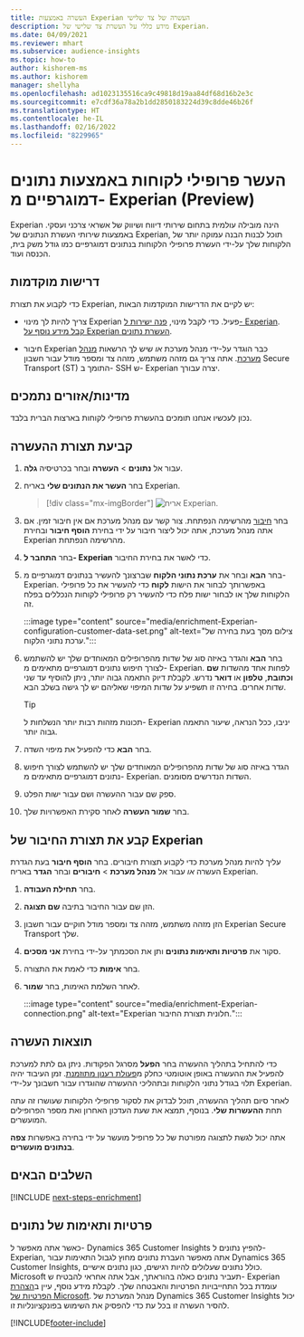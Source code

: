 ```yaml
---
title: העשרה באמצעות Experian העשרה של צד שלישי
description: מידע כללי על העשרת צד שלישי של Experian.
ms.date: 04/09/2021
ms.reviewer: mhart
ms.subservice: audience-insights
ms.topic: how-to
author: kishorem-ms
ms.author: kishorem
manager: shellyha
ms.openlocfilehash: ad1023135516ca9c49818d19aa84df68d16b2e3c
ms.sourcegitcommit: e7cdf36a78a2b1dd2850183224d39c8dde46b26f
ms.translationtype: HT
ms.contentlocale: he-IL
ms.lasthandoff: 02/16/2022
ms.locfileid: "8229965"
---
```

# <a name="enrich-customer-profiles-with-demographics-from-experian-preview"></a>העשר פרופילי לקוחות באמצעות נתונים דמוגרפיים מ- Experian ‏(Preview)

Experian הינה מובילה עולמית בתחום שירותי דיווח ושיווק של אשראי צרכני ועסקי. באמצעות שירותי העשרת הנתונים של Experian, תוכל לבנות הבנה עמוקה יותר של הלקוחות שלך על-ידי העשרת פרופילי הלקוחות בנתונים דמוגרפיים כמו גודל משק בית, הכנסה ועוד.

## <a name="prerequisites"></a>דרישות מוקדמות

כדי לקבוע את תצורת Experian, יש לקיים את הדרישות המוקדמות הבאות:

- צריך להיות לך מינוי Experian פעיל. כדי לקבל מינוי, [פנה ישירות ל- Experian](https://www.experian.com/marketing-services/contact). [קבל מידע נוסף על Experian העשרת נתונים](https://www.experian.com/marketing-services/microsoft?cmpid=ems_web_mci_cdppage).

- חיבור Experian כבר הוגדר על-ידי מנהל מערכת *או* שיש לך הרשאות [מנהל מערכת](permissions.md#administrator). אתה צריך גם מזהה משתמש, מזהה צד ומספר מודל עבור חשבון Secure Transport‏ (ST) התומך ב- SSH ש- Experian יצרה עבורך.

## <a name="supported-countriesregions"></a>מדינות/אזורים נתמכים

נכון לעכשיו אנחנו תומכים בהעשרת פרופילי לקוחות בארצות הברית בלבד.

## <a name="configure-the-enrichment"></a>קביעת תצורת ההעשרה

1. עבור אל **נתונים** > **העשרה** ובחר בכרטיסיה **גלה**.

1. בחר **העשר את הנתונים שלי** באריח Experian.

   > [!div class="mx-imgBorder"]
   > ![אריח Experian.](media/experian-tile.png "Experian tile")
   > 

1. בחר [חיבור](connections.md) מהרשימה הנפתחת. צור קשר עם מנהל מערכת אם אין חיבור זמין. אם אתה מנהל מערכת, אתה יכול ליצור חיבור על ידי בחירת **הוסף חיבור** ובחירת Experian מהרשימה הנפתחת. 

1. בחר **התחבר ל- Experian** כדי לאשר את בחירת החיבור.

1.  בחר **הבא** ובחר את **ערכת נתוני הלקוח** שברצונך להעשיר בנתונים דמוגרפיים מ- Experian. באפשרותך לבחור את הישות **לקוח** כדי להעשיר את כל פרופילי הלקוחות שלך או לבחור ישות פלח כדי להעשיר רק פרופילי לקוחות הנכללים בפלח זה.

    :::image type="content" source="media/enrichment-Experian-configuration-customer-data-set.png" alt-text="צילום מסך בעת בחירה של ערכת נתוני הלקוח.":::

1. בחר **הבא** והגדר באיזה סוג של שדות מהפרופילים המאוחדים שלך יש להשתמש לצורך חיפוש נתונים דמוגרפיים מתאימים מ- Experian. לפחות אחד מהשדות **שם וכתובת**, **טלפון** או **דואר** נדרש. לקבלת דיוק התאמה גבוה יותר, ניתן להוסיף עד שני שדות אחרים. בחירה זו תשפיע על שדות המיפוי שאליהם יש לך גישה בשלב הבא.

    > [!TIP]
    > תכונות מזהות רבות יותר הנשלחות ל- Experian יניבו, ככל הנראה, שיעור התאמה גבוה יותר.

1. בחר **הבא** כדי להפעיל את מיפוי השדה.

1. הגדר באיזה סוג של שדות מהפרופילים המאוחדים שלך יש להשתמש לצורך חיפוש נתונים דמוגרפיים מתאימים מ- Experian. השדות הנדרשים מסומנים.

1. ספק שם עבור ההעשרה ושם עבור ישות הפלט.

1. בחר **שמור העשרה** לאחר סקירת האפשרויות שלך.

## <a name="configure-the-connection-for-experian"></a>קבע את תצורת החיבור של Experian 

עליך להיות מנהל מערכת כדי לקבוע תצורת חיבורים. בחר **הוסף חיבור** בעת הגדרת העשרה *או* עבור אל **מנהל מערכת** > **חיבורים** ובחר **הגדר** באריח Experian.

1. בחר **תחילת העבודה**.

1. הזן שם עבור החיבור בתיבה **שם תצוגה**.

1. הזן מזהה משתמש, מזהה צד ומספר מודל חוקיים עבור חשבון Experian Secure Transport שלך.

1. סקור את **פרטיות ותאימות נתונים** ותן את הסכמתך על-ידי בחירת **אני מסכים**.

1. בחר **אימות** כדי לאמת את התצורה.

1. לאחר השלמת האימות, בחר **שמור**.
   
   :::image type="content" source="media/enrichment-Experian-connection.png" alt-text="Experian חלונית תצורת החיבור.":::

## <a name="enrichment-results"></a>תוצאות העשרה

כדי להתחיל בתהליך ההעשרה בחר **הפעל** מסרגל הפקודות. ניתן גם לתת למערכת להפעיל את ההעשרה באופן אוטומטי כחלק מ[פעולת רענון מתוזמנת](system.md#schedule-tab). זמן העיבוד יהיה תלוי בגודל נתוני הלקוחות ובתהליכי ההעשרה שהוגדרו עבור חשבונך על-ידי Experian.

לאחר סיום תהליך ההעשרה, תוכל לבדוק את לסקור פרופילי הלקוחות שעושרו זה עתה תחת **ההעשרות שלי**. בנוסף, תמצא את שעת העדכון האחרון ואת מספר הפרופילים המועשרים.

אתה יכול לגשת לתצוגה מפורטת של כל פרופיל מועשר על ידי בחירה באפשרות **צפה בנתונים מועשרים**.

## <a name="next-steps"></a>השלבים הבאים

[!INCLUDE [next-steps-enrichment](../includes/next-steps-enrichment.md)]

## <a name="data-privacy-and-compliance"></a>פרטיות ותאימות של נתונים

כאשר אתה מאפשר ל- Dynamics 365 Customer Insights להפיץ נתונים ל- Experian, אתה מאפשר העברת נתונים מחוץ לגבול התאימות עבור Dynamics 365 Customer Insights, כולל נתונים שעלולים להיות רגישים, כגון נתונים אישיים. Microsoft תעביר נתונים כאלה בהוראתך, אבל אתה אחראי להבטיח ש- Experian עומדת בכל התחייבויות הפרטיות והאבטחה שלך. לקבלת מידע נוסף, עיין ב[הצהרת הפרטיות של Microsoft](https://go.microsoft.com/fwlink/?linkid=396732).
מנהל המערכת של Dynamics 365 Customer Insights יכול להסיר העשרה זו בכל עת כדי להפסיק את השימוש בפונקציונליות זו.


[!INCLUDE[footer-include](../includes/footer-banner.md)]
